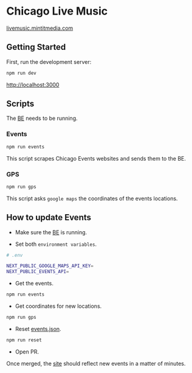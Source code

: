 # Chicago Live Music

[livemusic.mintitmedia.com](https://livemusic.mintitmedia.com/)

## Getting Started

First, run the development server:

```bash
npm run dev
```

[http://localhost:3000](http://localhost:3000)

## Scripts

The [BE](https://github.com/garciadiazjaime/django-models) needs to be running.

### Events

```bash
npm run events
```

This script scrapes Chicago Events websites and sends them to the BE.

### GPS

```bash
npm run gps
```

This script asks `google maps` the coordinates of the events locations.

## How to update Events

- Make sure the [BE](https://github.com/garciadiazjaime/django-models) is running.

- Set both `environment variables`.

```bash
# .env

NEXT_PUBLIC_GOOGLE_MAPS_API_KEY=
NEXT_PUBLIC_EVENTS_API=
```

- Get the events.

```bash
npm run events
```

- Get coordinates for new locations.

```bash
npm run gps
```

- Reset [events.json](./public/events.json).

```bash
npm run reset
```

- Open PR.

Once merged, the [site](https://livemusic.mintitmedia.com/) should reflect new events in a matter of minutes.
